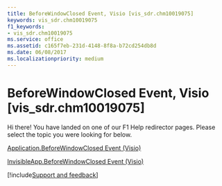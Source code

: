 ```yaml
---
title: BeforeWindowClosed Event, Visio [vis_sdr.chm10019075]
keywords: vis_sdr.chm10019075
f1_keywords:
- vis_sdr.chm10019075
ms.service: office
ms.assetid: c165f7eb-231d-4148-8f8a-b72cd254db8d
ms.date: 06/08/2017
ms.localizationpriority: medium
---
```



# BeforeWindowClosed Event, Visio [vis_sdr.chm10019075]

Hi there! You have landed on one of our F1 Help redirector pages. Please select the topic you were looking for below.

[Application.BeforeWindowClosed Event (Visio)](https://msdn.microsoft.com/library/e062ffe4-8680-456c-4aea-3669e1cab20d%28Office.15%29.aspx)

[InvisibleApp.BeforeWindowClosed Event (Visio)](https://msdn.microsoft.com/library/b998ba51-0746-e7b1-263e-c93f98bd6f36%28Office.15%29.aspx)

[!include[Support and feedback](~/includes/feedback-boilerplate.md)]